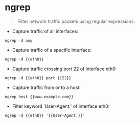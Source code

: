 # ngrep

> Filter network traffic packets using regular expressions.

- Capture traffic of all interfaces:

`ngrep -d any`

- Capture traffic of a specific interface:

`ngrep -d {{eth0}}`

- Capture traffic crossing port 22 of interface eth0:

`ngrep -d {{eth0}} port {{22}}`

- Capture traffic from or to a host:

`ngrep host {{www.example.com}}`

- Filter keyword 'User-Agent:' of interface eth0:

`ngrep -d {{eth0}} '{{User-Agent:}}'`
